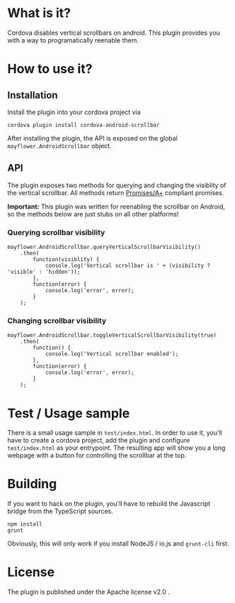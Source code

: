 # What is it?

Cordova disables vertical scrollbars on android. This plugin provides you with a
way to programatically reenable them.

# How to use it?

## Installation

Install the plugin into your cordova project via

    cordova plugin install cordova-android-scrollbar

After installing the plugin, the API is exposed on the global
`mayflower.AndroidScrollbar` object.

## API

The plugin exposes two methods for querying and changing the visiblity of the
vertical scrollbar. All methods return [Promises/A+](https://promisesaplus.com/)
compliant promises.

**Important:** This plugin was written for reenabling the scrollbar on Android,
so the methods below are just stubs on all other platforms!

### Querying scrollbar visibility

    mayflower.AndroidScrollbar.queryVerticalScrollbarVisibility()
        .then(
            function(visiblity) {
                console.log('Vertical scrollbar is ' + (visibility ? 'visible' : 'hidden'));
            },
            function(error) {
                console.log('error', error);
            }
        );

### Changing scrollbar visibility

    mayflower.AndroidScrollbar.toggleVerticalScrollbarVisibility(true)
        .then(
            function() {
                console.log('Vertical scrollbar enabled');
            },
            function(error) {
                console.log('error', error);
            }
        );

# Test / Usage sample

There is a small usage sample in `test/index.html`. In order to use it, you'll
have to create a cordova project, add the plugin and configure `test/index.html`
as your entrypoint. The resulting app will show you a long webpage with a button
for controlling the scrollbar at the top.

# Building

If you want to hack on the plugin, you'll have to rebuild the Javascript bridge
from the TypeScript sources.

    npm install
    grunt

Obviously, this will only work if you install NodeJS / io.js and `grunt-cli` first.

# License

The plugin is published under the Apache license v2.0 .
